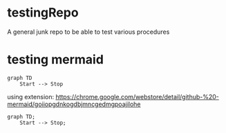 # testingRepo
A general junk repo to be able to test various procedures


# testing mermaid

```
graph TD
    Start --> Stop
```

using extension: https://chrome.google.com/webstore/detail/github-%20-mermaid/goiiopgdnkogdbjmncgedmgpoajilohe
```mermaid
graph TD;
    Start --> Stop;
```
